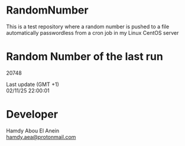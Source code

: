 # RandomNumber    
This is a test repository where a random number is pushed to a file automatically passwordless from a cron job in my Linux CentOS server    
# Random Number of the last run   
20748
      
Last update (GMT +1)    
02/11/25 22:00:01
# Developer    
Hamdy Abou El Anein   
hamdy.aea@protonmail.com
